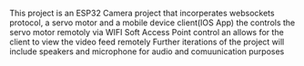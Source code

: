 This project is an ESP32 Camera project that incorperates websockets protocol, a servo motor and a mobile device client(IOS App) the controls the servo motor remotoly via WIFI Soft Access Point control an allows for the client to view the video feed remotely
Further iterations of the project will include speakers and microphone for audio and comuunication purposes
